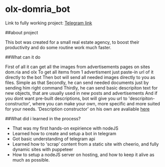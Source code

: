 # olx-domria_bot

Link to fully working project: [Telegram link](https://telegram.me/img_dmr_bot)

##about project

This bot was created for a small real estate agency, to boost their productivity and do some routine work much faster.

##What can it do

First of all it can get all the images from advertisements pages on sites dom.ria and olx 
To get all items from 1 advertisment just paste-in url of it directly to the bot
Then bot will send all needed images directly to you as files. Simple as that
Secondly, he can send needed documents just by sending him right command
Thirdly, he can send basic descripiton text for new objects, that are usually used in new posts and advertisements
And if you dont want pre-built descriptions, bot will give you url to 'descripiton-constructor', where you can make your own, more specific and more suited for your needs.
'Description constructor' on his own are avaliable [here](https://github.com/kazapanama/realty-constructor)




##What did i learned in the process?

- That was my first hands-on expirience with nodeJS
- Learned how to create and setup a bot in telegram
- Got basic understanding of telegram api
- Learned how to 'scrap' content from a static site with cheerio, and fully dynamic sites with puppeteer
- How to setup a nodeJS server on hosting, and how to keep it alive as much as possible.
